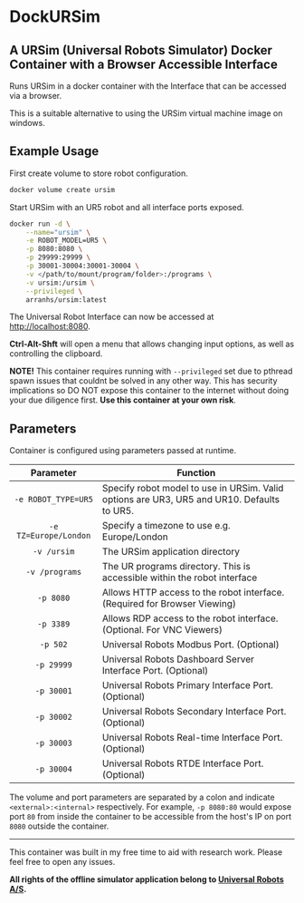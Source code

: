 # DockURSim

## A URSim (Universal Robots Simulator) Docker Container with a Browser Accessible Interface

Runs URSim in a docker container with the Interface that can be accessed via a browser.

This is a suitable alternative to using the URSim virtual machine image on windows.

## Example Usage

First create volume to store robot configuration.

```bash
docker volume create ursim
```

Start URSim with an UR5 robot and all interface ports exposed.

```bash
docker run -d \
    --name="ursim" \
    -e ROBOT_MODEL=UR5 \
    -p 8080:8080 \
    -p 29999:29999 \
    -p 30001-30004:30001-30004 \
    -v </path/to/mount/program/folder>:/programs \
    -v ursim:/ursim \
    --privileged \
    arranhs/ursim:latest
```

The Universal Robot Interface can now be accessed at <http://localhost:8080>.

**Ctrl-Alt-Shft** will open a menu that allows changing input options, as well as controlling the clipboard.

**NOTE!** This container requires running with ```--privileged``` set due to pthread spawn issues that couldnt be solved in any other way. This has security implications so DO NOT expose this container to the internet without doing your due diligence first.
**Use this container at your own risk**.

## Parameters

Container is configured using parameters passed at runtime.

|       Parameter       | Function                                                                                   |
| :-------------------: | ------------------------------------------------------------------------------------------ |
|  `-e ROBOT_TYPE=UR5`  | Specify robot model to use in URSim. Valid options are UR3, UR5 and UR10. Defaults to UR5. |
| `-e TZ=Europe/London` | Specify a timezone to use e.g. Europe/London                                               |
|      `-v /ursim`      | The URSim application directory                                                            |
|    `-v /programs`     | The UR programs directory. This is accessible within the robot interface                   |
|       `-p 8080`       | Allows HTTP access to the robot interface. (Required for Browser Viewing)                  |
|       `-p 3389`       | Allows RDP access to the robot interface. (Optional. For VNC Viewers)                      |
|       `-p 502`        | Universal Robots Modbus Port. (Optional)                                                   |
|      `-p 29999`       | Universal Robots Dashboard Server Interface Port. (Optional)                               |
|      `-p 30001`       | Universal Robots Primary Interface Port. (Optional)                                        |
|      `-p 30002`       | Universal Robots Secondary Interface Port. (Optional)                                      |
|      `-p 30003`       | Universal Robots Real-time Interface Port. (Optional)                                      |
|      `-p 30004`       | Universal Robots RTDE Interface Port. (Optional)                                           |

The volume and port parameters are separated by a colon and indicate `<external>:<internal>` respectively. For example, `-p 8080:80` would expose port `80` from inside the container to be accessible from the host's IP on port `8080` outside the container.

------

This container was built in my free time to aid with research work. Please feel free to open any issues.

**All rights of the offline simulator application belong to [Universal Robots A/S](https://www.universal-robots.com).**
